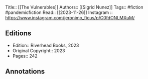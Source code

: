 Title:: [[The Vulnerables]]
Authors:: [[Sigrid Nunez]]
Tags:: #fiction #pandemicfiction 
Read:: [[2023-11-26]]
Instagram :: https://www.instagram.com/jeronimo_ficus/p/C0fdONLMXuM/

## Editions
- Edition:: Riverhead Books, 2023
- Original Copyright:: 2023
- Pages:: 242

## Annotations
